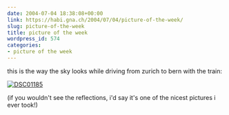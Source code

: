 ```yaml
---
date: 2004-07-04 18:38:08+00:00
link: https://habi.gna.ch/2004/07/04/picture-of-the-week/
slug: picture-of-the-week
title: picture of the week
wordpress_id: 574
categories:
- picture of the week
---
```


this is the way the sky looks while driving from zurich to bern with the train:

[![DSC01185](https://habi.gna.ch/blog/images/DSC01185-tm.jpg)](https://habi.gna.ch/blog/images/DSC01185.JPG)

(if you wouldn't see the reflections, i'd say it's one of the nicest pictures i ever took!)
